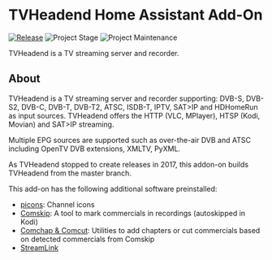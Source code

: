 # TVHeadend Home Assistant Add-On

[![Release][release-shield]][release] ![Project Stage][project-stage-shield] ![Project Maintenance][maintenance-shield]

TVHeadend is a TV streaming server and recorder.

## About

TVHeadend is a TV streaming server and recorder supporting:
DVB-S, DVB-S2, DVB-C, DVB-T, DVB-T2, ATSC, ISDB-T, IPTV, SAT>IP and HDHomeRun
as input sources.
TVHeadend offers the HTTP (VLC, MPlayer), HTSP (Kodi, Movian) and SAT>IP streaming.

Multiple EPG sources are supported such as
over-the-air DVB and ATSC including OpenTV DVB extensions, XMLTV, PyXML.

As TVHeadend stopped to create releases in 2017, this addon-on builds TVHeadend from
the master branch.

This add-on has the following additional software preinstalled:

- [picons][picons]: Channel icons
- [Comskip][comskip]: A tool to mark commercials in recordings (autoskipped in Kodi)
- [Comchap & Comcut][comchap]: Utilities to add chapters or cut commercials based on detected commercials from Comskip
- [StreamLink][streamlink]

[picons]: https://github.com/picons/picons
[comskip]: https://github.com/erikkaashoek/Comskip
[comchap]: https://github.com/BrettSheleski/comchap
[streamlink]: https://streamlink.github.io/
[forum-shield]: https://img.shields.io/badge/community-forum-brightgreen.svg
[maintenance-shield]: https://img.shields.io/maintenance/yes/2024.svg
[project-stage-shield]: https://img.shields.io/badge/project%20stage-production%20ready-brightgreen.svg
[release-shield]: https://img.shields.io/badge/version-v5.1.2-blue.svg
[release]: https://github.com/dfigus/addon-tvheadend/tree/v5.1.2